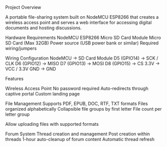 Project Overview

A portable file-sharing system built on NodeMCU ESP8266 that creates a wireless access point and serves a web interface for accessing digital documents and hosting discussions.

Hardware Requirements
NodeMCU ESP8266
Micro SD Card Module
Micro SD Card (Max 32GB)
Power source (USB power bank or similar)
Required wiring/jumpers

Wiring Configuration
NodeMCU -> SD Card Module
D5 (GPIO14) -> SCK / CLK
D6 (GPIO12) -> MISO
D7 (GPIO13) -> MOSI
D8 (GPIO15) -> CS
3.3V -> VCC / 3.3V
GND -> GND

Features

Wireless Access Point
No password required
Auto-redirects through captive portal
Custom landing page

File Management
Supports PDF, EPUB, DOC, RTF, TXT formats
Files organized alphabetically
Collapsible file groups by first letter
File count per letter group

Allow uploading files with supported formats

Forum System
Thread creation and management
Post creation within threads
1-hour auto-cleanup of forum content
Automatic thread refresh

